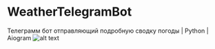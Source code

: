 # WeatherTelegramBot
Телеграмм бот отправляющий подробную сводку погоды | Python | Aiogram
![alt text](https://github.com/[username]/[reponame]/blob/[branch]/Ref/start.png?raw=true)
